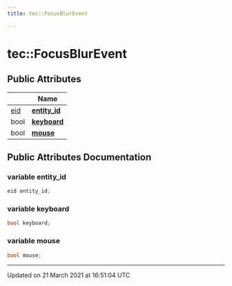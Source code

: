 ```yaml
---
title: tec::FocusBlurEvent

---
```


# tec::FocusBlurEvent



## Public Attributes

|                | Name           |
| -------------- | -------------- |
| [eid](/engine/Namespaces/namespacetec/#typedef-eid) | **[entity_id](/engine/Classes/structtec_1_1_focus_blur_event/#variable-entity_id)**  |
| bool | **[keyboard](/engine/Classes/structtec_1_1_focus_blur_event/#variable-keyboard)**  |
| bool | **[mouse](/engine/Classes/structtec_1_1_focus_blur_event/#variable-mouse)**  |

## Public Attributes Documentation

### variable entity_id

```cpp
eid entity_id;
```


### variable keyboard

```cpp
bool keyboard;
```


### variable mouse

```cpp
bool mouse;
```


-------------------------------

Updated on 21 March 2021 at 16:51:04 UTC